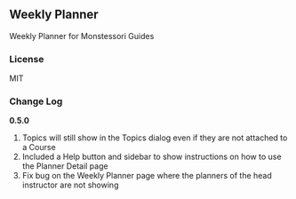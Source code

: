 ## Weekly Planner

Weekly Planner for Monstessori Guides

### License

MIT

### Change Log

**0.5.0**
1. Topics will still show in the Topics dialog even if they are not attached to a Course
2. Included a Help button and sidebar to show instructions on how to use the Planner Detail page
3. Fix bug on the Weekly Planner page where the planners of the head instructor are not showing